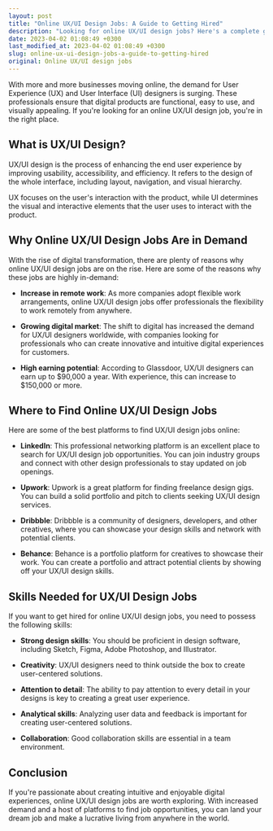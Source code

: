 ```yaml
---
layout: post
title: "Online UX/UI Design Jobs: A Guide to Getting Hired"
description: "Looking for online UX/UI design jobs? Here's a complete guide on what it is, where to find it, and what skills you need to get hired for this in-demand job."
date: 2023-04-02 01:08:49 +0300
last_modified_at: 2023-04-02 01:08:49 +0300
slug: online-ux-ui-design-jobs-a-guide-to-getting-hired
original: Online UX/UI design jobs
---
```

With more and more businesses moving online, the demand for User Experience (UX) and User Interface (UI) designers is surging. These professionals ensure that digital products are functional, easy to use, and visually appealing. If you're looking for an online UX/UI design job, you're in the right place.

## What is UX/UI Design?

UX/UI design is the process of enhancing the end user experience by improving usability, accessibility, and efficiency. It refers to the design of the whole interface, including layout, navigation, and visual hierarchy.

UX focuses on the user's interaction with the product, while UI determines the visual and interactive elements that the user uses to interact with the product. 

## Why Online UX/UI Design Jobs Are in Demand

With the rise of digital transformation, there are plenty of reasons why online UX/UI design jobs are on the rise. Here are some of the reasons why these jobs are highly in-demand:

- **Increase in remote work**: As more companies adopt flexible work arrangements, online UX/UI design jobs offer professionals the flexibility to work remotely from anywhere.

- **Growing digital market**: The shift to digital has increased the demand for UX/UI designers worldwide, with companies looking for professionals who can create innovative and intuitive digital experiences for customers.

- **High earning potential**: According to Glassdoor, UX/UI designers can earn up to $90,000 a year. With experience, this can increase to $150,000 or more. 

## Where to Find Online UX/UI Design Jobs

Here are some of the best platforms to find UX/UI design jobs online:

- **LinkedIn**: This professional networking platform is an excellent place to search for UX/UI design job opportunities. You can join industry groups and connect with other design professionals to stay updated on job openings.

- **Upwork**: Upwork is a great platform for finding freelance design gigs. You can build a solid portfolio and pitch to clients seeking UX/UI design services.

- **Dribbble**: Dribbble is a community of designers, developers, and other creatives, where you can showcase your design skills and network with potential clients.

- **Behance**: Behance is a portfolio platform for creatives to showcase their work. You can create a portfolio and attract potential clients by showing off your UX/UI design skills.

## Skills Needed for UX/UI Design Jobs

If you want to get hired for online UX/UI design jobs, you need to possess the following skills:

- **Strong design skills**: You should be proficient in design software, including Sketch, Figma, Adobe Photoshop, and Illustrator.

- **Creativity**: UX/UI designers need to think outside the box to create user-centered solutions.

- **Attention to detail**: The ability to pay attention to every detail in your designs is key to creating a great user experience.

- **Analytical skills**: Analyzing user data and feedback is important for creating user-centered solutions.

- **Collaboration**: Good collaboration skills are essential in a team environment.

## Conclusion

If you're passionate about creating intuitive and enjoyable digital experiences, online UX/UI design jobs are worth exploring. With increased demand and a host of platforms to find job opportunities, you can land your dream job and make a lucrative living from anywhere in the world.